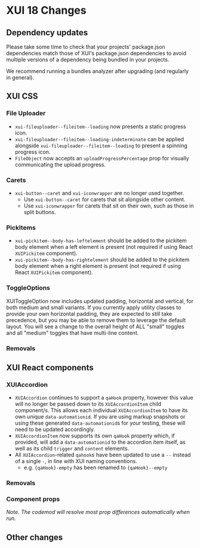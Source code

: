 # XUI 18 Changes

## Dependency updates

Please take some time to check that your projects' package.json dependencies match those of XUI's package.json dependencies to avoid multiple versions of a dependency being bundled in your projects.

We recommend running a bundles analyzer after upgrading (and regularly in general).

## XUI CSS

### File Uploader

- `xui-fileuploader--fileitem--loading` now presents a static progress icon.
- `xui-fileuploader--fileitem--loading-indeterminate` can be applied alongside `xui-fileuploader--fileitem--loading` to present a spinning progress icon.
- `FileObject` now accepts an `uploadProgressPercentage` prop for visually communicating the upload progress.

### Carets

- `xui-button--caret` and `xui-iconwrapper` are no longer used together.
  - Use `xui-button--caret` for carets that sit alongside other content.
  - Use `xui-iconwrapper` for carets that sit on their own, such as those in split buttons.

### PickItems

- `xui-pickitem--body-has-leftelement` should be added to the pickitem body element when a left element is present (not required if using React `XUIPickitem` component).
- `xui-pickitem--body-has-rightelement` should be added to the pickitem body element when a right element is present (not required if using React `XUIPickitem` component).

### ToggleOptions

XUIToggleOption now includes updated padding, horizontal and vertical, for both medium and small variants. If you currently apply utility classes to provide your own horizontal padding, they are expected to still take precedence, but you may be able to remove them to leverage the default layout. You will see a change to the overall height of ALL "small" toggles and all "medium" toggles that have multi-line content.

### Removals

## XUI React components

### XUIAccordion

- `XUIAccordion` continues to support a `qaHook` property, however this value will no longer be passed down to its `XUIAccordionItem` child component/s. This allows each individual `XUIAccordionItem` to have its own unique `data-automationid`. If you are using markup snapshots or using these generated `data-automationid`s for your testing, these will need to be updated accordingly.
- `XUIAccordionItem` now supports its own `qaHook` property which, if provided, will add a `data-automationid` to the accordion item itself, as well as its child `trigger` and `content` elements.
- All `XUIAccordion`-related `qahook`s have been updated to use a `--` instead of a single `-`, in line with XUI naming conventions.
  - e.g. `{qaHook}-empty` has been renamed to `{qaHook}--empty`

### Removals

### Component props

_Note. The codemod will resolve most prop differences automatically when run._

## Other changes

